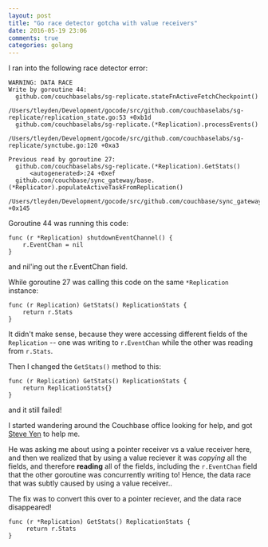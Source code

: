 ```yaml
---
layout: post
title: "Go race detector gotcha with value receivers"
date: 2016-05-19 23:06
comments: true
categories: golang
---
```


I ran into the following race detector error:

```
WARNING: DATA RACE
Write by goroutine 44:
  github.com/couchbaselabs/sg-replicate.stateFnActiveFetchCheckpoint()
      /Users/tleyden/Development/gocode/src/github.com/couchbaselabs/sg-replicate/replication_state.go:53 +0xb1d
  github.com/couchbaselabs/sg-replicate.(*Replication).processEvents()
      /Users/tleyden/Development/gocode/src/github.com/couchbaselabs/sg-replicate/synctube.go:120 +0xa3

Previous read by goroutine 27:
  github.com/couchbaselabs/sg-replicate.(*Replication).GetStats()
      <autogenerated>:24 +0xef
  github.com/couchbase/sync_gateway/base.(*Replicator).populateActiveTaskFromReplication()
      /Users/tleyden/Development/gocode/src/github.com/couchbase/sync_gateway/base/replicator.go:241 +0x145
```

Goroutine 44 was running this code:

```
func (r *Replication) shutdownEventChannel() {
	r.EventChan = nil
}
```

and nil'ing out the r.EventChan field.

While goroutine 27 was calling this code on the same `*Replication` instance:

```
func (r Replication) GetStats() ReplicationStats {
	return r.Stats
}
```

It didn't make sense, because they were accessing different fields of the `Replication` -- one was writing to `r.EventChan` while the other was reading from `r.Stats`.

Then I changed the `GetStats()` method to this:

```
func (r Replication) GetStats() ReplicationStats {
	return ReplicationStats{}
}
```

and it still failed!

I started wandering around the Couchbase office looking for help, and got [Steve Yen](https://twitter.com/steveyentweets) to help me.

He was asking me about using a pointer receiver vs a value receiver here, and then we realized that by using a value reciever it was *copying* all the fields, and therefore **reading** all of the fields, including the `r.EventChan` field that the other goroutine was concurrently writing to!  Hence, the data race that was subtly caused by using a value receiver..

The fix was to convert this over to a pointer reciever, and the data race disappeared!

```
func (r *Replication) GetStats() ReplicationStats {
     return r.Stats
}
```


